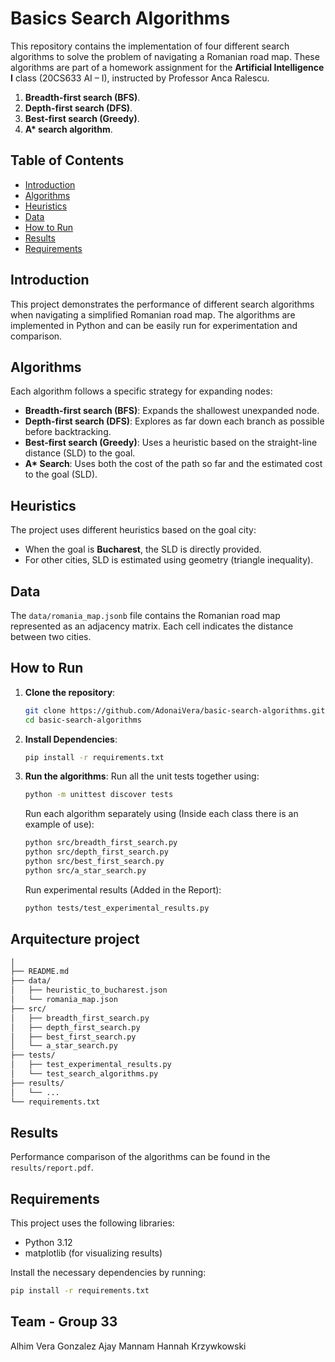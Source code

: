 # Basics Search Algorithms

This repository contains the implementation of four different search algorithms to solve the problem of navigating a Romanian road map. These algorithms are part of a homework assignment for the **Artificial Intelligence I** class (20CS633 AI – I), instructed by Professor Anca Ralescu.

1. **Breadth-first search (BFS)**.
2. **Depth-first search (DFS)**.
3. **Best-first search (Greedy)**.
4. **A\* search algorithm**.

## Table of Contents
- [Introduction](#introduction)
- [Algorithms](#algorithms)
- [Heuristics](#heuristics)
- [Data](#data)
- [How to Run](#how-to-run)
- [Results](#results)
- [Requirements](#requirements)

## Introduction
This project demonstrates the performance of different search algorithms when navigating a simplified Romanian road map. The algorithms are implemented in Python and can be easily run for experimentation and comparison.

## Algorithms
Each algorithm follows a specific strategy for expanding nodes:
- **Breadth-first search (BFS)**: Expands the shallowest unexpanded node.
- **Depth-first search (DFS)**: Explores as far down each branch as possible before backtracking.
- **Best-first search (Greedy)**: Uses a heuristic based on the straight-line distance (SLD) to the goal.
- **A\* Search**: Uses both the cost of the path so far and the estimated cost to the goal (SLD).

## Heuristics
The project uses different heuristics based on the goal city:
- When the goal is **Bucharest**, the SLD is directly provided.
- For other cities, SLD is estimated using geometry (triangle inequality).

## Data
The `data/romania_map.jsonb` file contains the Romanian road map represented as an adjacency matrix. Each cell indicates the distance between two cities.

## How to Run
1. **Clone the repository**:
    ```bash
    git clone https://github.com/AdonaiVera/basic-search-algorithms.git
    cd basic-search-algorithms
    ```
2. **Install Dependencies**:
    ```bash
    pip install -r requirements.txt
    ```

3. **Run the algorithms**:
    Run all the unit tests together using:
    ```bash
    python -m unittest discover tests
    ```
    
   Run each algorithm separately using (Inside each class there is an example of use):
    ```bash
    python src/breadth_first_search.py
    python src/depth_first_search.py
    python src/best_first_search.py
    python src/a_star_search.py
    ```

    Run experimental results (Added in the Report):
    ```bash
    python tests/test_experimental_results.py
    ```

## Arquitecture project

```bash
│
├── README.md
├── data/
│   ├── heuristic_to_bucharest.json
│   └── romania_map.json
├── src/
│   ├── breadth_first_search.py
│   ├── depth_first_search.py
│   ├── best_first_search.py
│   └── a_star_search.py
├── tests/
│   ├── test_experimental_results.py
│   └── test_search_algorithms.py
├── results/
│   └── ...
└── requirements.txt
```


## Results
Performance comparison of the algorithms can be found in the `results/report.pdf`. 

## Requirements
This project uses the following libraries:
- Python 3.12
- matplotlib (for visualizing results)

Install the necessary dependencies by running:
```bash
pip install -r requirements.txt
```

## Team - Group 33
Alhim Vera Gonzalez
Ajay Mannam
Hannah Krzywkowski
